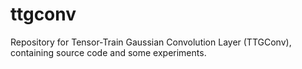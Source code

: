 # ttgconv
Repository for Tensor-Train Gaussian Convolution Layer (TTGConv), containing source code and some experiments.
